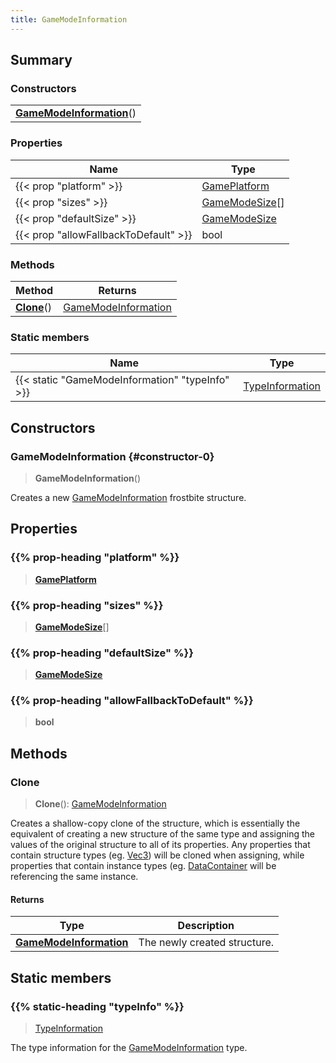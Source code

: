 ```yaml
---
title: GameModeInformation
---
```



## Summary
### Constructors
| |
| ----------- |
| **[GameModeInformation](#constructor-0)**() |

### Properties
| Name | Type |
| ---- | ---- |
| {{< prop "platform" >}} | [GamePlatform](/vext/ref/fb/gameplatform) |
| {{< prop "sizes" >}} | [GameModeSize](/vext/ref/fb/gamemodesize)[] |
| {{< prop "defaultSize" >}} | [GameModeSize](/vext/ref/fb/gamemodesize) |
| {{< prop "allowFallbackToDefault" >}} | bool |

### Methods
| Method | Returns |
| ------ | ---- |
| **[Clone](#clone)**() | [GameModeInformation](/vext/ref/fb/gamemodeinformation) |

### Static members
| Name | Type |
| ---- | ---- |
| {{< static "GameModeInformation" "typeInfo" >}} | [TypeInformation](/vext/ref/shared/class/typeinformation) |

## Constructors
### GameModeInformation {#constructor-0}
> **GameModeInformation**()

Creates a new [GameModeInformation](/vext/ref/fb/gamemodeinformation) frostbite structure.

## Properties
### {{% prop-heading "platform" %}}
> **[GamePlatform](/vext/ref/fb/gameplatform)**

### {{% prop-heading "sizes" %}}
> **[GameModeSize](/vext/ref/fb/gamemodesize)**[]

### {{% prop-heading "defaultSize" %}}
> **[GameModeSize](/vext/ref/fb/gamemodesize)**

### {{% prop-heading "allowFallbackToDefault" %}}
> **bool**

## Methods
### Clone
> **Clone**(): [GameModeInformation](/vext/ref/fb/gamemodeinformation)

Creates a shallow-copy clone of the structure, which is essentially the equivalent of creating a new structure of the same type and assigning the values of the original structure to all of its properties. Any properties that contain structure types (eg. [Vec3](/vext/ref/shared/class/vec3)) will be cloned when assigning, while properties that contain instance types (eg. [DataContainer](/vext/ref/shared/class/datacontainer) will be referencing the same instance.

#### Returns
| Type | Description |
| ---- | ----------- |
| **[GameModeInformation](/vext/ref/fb/gamemodeinformation)** | The newly created structure. |

## Static members
### {{% static-heading "typeInfo" %}}
> [TypeInformation](/vext/ref/shared/class/typeinformation)

The type information for the [GameModeInformation](/vext/ref/fb/gamemodeinformation) type.


